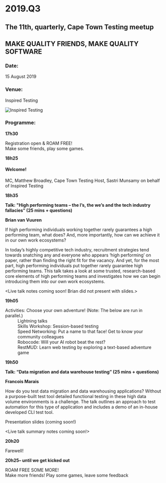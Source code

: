 # 2019.Q3

## The 11th, quarterly, Cape Town Testing meetup

## MAKE QUALITY FRIENDS, MAKE QUALITY SOFTWARE

### Date:
15 August 2019

### Venue:
Inspired Testing

![Inspired Testing](https://secure.meetupstatic.com/photos/event/2/5/2/c/highres_483429516.jpeg)
            

### Programme:

**17h30**

Registration open & ROAM FREE!  
Make some friends, play some games.  


**18h25**

#### Welcome!
MC, Matthew Broadley, Cape Town Testing
Host, Sastri Munsamy on behalf of Inspired Testing

**18h35**

**Talk: "High performing teams – the I’s, the we’s and the tech industry fallacies” (25 mins + questions)**

**Brian van Vuuren**

If high performing individuals working together rarely guarantees a high performing team, what does? And, more importantly, how can we achieve it in our own work ecosystems?

In today’s highly competitive tech industry, recruitment strategies tend towards snatching any and everyone who appears ‘high performing’ on paper, rather than finding the right fit for the vacancy. And yet, for the most part, high performing individuals put together rarely guarantee high performing teams. This talk takes a look at some trusted, research-based core elements of high performing teams and investigates how we can begin introducing them into our own work ecosystems.

<Live talk notes coming soon! Brian did not present with slides.>

**19h05**

<dl>
<dt>Activities: Choose your own adventure! (Note: The below are run in parallel.)</dt>
<dd>Lightning talks</dd>
<dd>Skills Workshop: Session-based testing</dd>
<dd>Speed Networking: Put a name to that face!  Get to know your community colleagues</dd>
<dd>Robocode: Will your AI robot beat the rest?</dd>
<dd>RestMUD:  Learn web testing by exploring a text-based adventure game</dd>
</dl>


**19h50**

**Talk: “Data migration and data warehouse testing” (25 mins + questions)**

**Francois Marais**

How do you test data migration and data warehousing applications? 
Without a purpose-built test tool detailed functional
testing in these high data volume environments is a challenge. The talk
outlines an approach to test automation for this type of application and includes a
demo of an in-house developed CLI test tool.

Presentation slides (coming soon!)

<Live talk summary notes coming soon!>


**20h20**

  Farewell!

**20h25– until we get kicked out**

  ROAM FREE SOME MORE!  
  Make more friends! Play some games, leave some feedback
